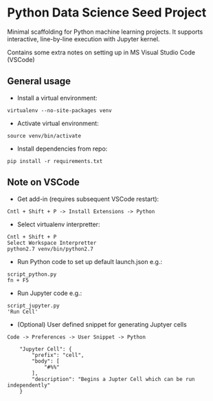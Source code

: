# Python Data Science Seed Project

Minimal scaffolding for Python machine learning projects. It supports interactive, line-by-line execution with Jupyter kernel.

Contains some extra notes on setting up in MS Visual Studio Code (VSCode)



## General usage

* Install a virtual environment:
```
virtualenv --no-site-packages venv
```
* Activate virtual environment:
```
source venv/bin/activate
```
* Install dependencies from repo:
```
pip install -r requirements.txt
```



## Note on VSCode

* Get add-in (requires subsequent VSCode restart):
```
Cntl + Shift + P -> Install Extensions -> Python
```
* Select virtualenv interpretter:
```
Cntl + Shift + P
Select Workspace Interpretter
python2.7 venv/bin/python2.7
```
* Run Python code to set up default launch.json e.g.:
```
script_python.py
fn + F5
```
* Run Jupyter code e.g.:
```
script_jupyter.py
'Run Cell'
```
* (Optional) User defined snippet for generating Juptyer cells 
```
Code -> Preferences -> User Snippet -> Python
```
```
    "Jupyter Cell": {
        "prefix": "cell",
        "body": [
            "#%%"
        ],
        "description": "Begins a Jupter Cell which can be run independently"
    }
```